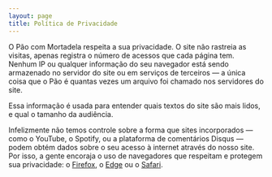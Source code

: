 ```yaml
---
layout: page
title: Política de Privacidade
---
```


O Pão com Mortadela respeita a sua privacidade. O site não rastreia as visitas, apenas registra o número de acessos que cada página tem.  Nenhum IP ou qualquer informação do seu navegador está sendo armazenado no servidor do site ou em serviços de terceiros — a única coisa que o Pão é quantas vezes um arquivo foi chamado nos servidores do site.

Essa informação é usada para entender quais textos do site são mais lidos, e qual o tamanho da audiência.

Infelizmente não temos controle sobre a forma que sites incorporados — como o YouTube, o Spotify, ou a plataforma de comentários Disqus — podem obtém dados sobre o seu acesso à internet através do nosso site. Por isso, a gente encoraja o uso de navegadores que respeitam e protegem sua privacidade: o [Firefox](https://mozilla.org/firefox/), o [Edge](https://www.microsoft.com/edge/) ou o [Safari](https://www.apple.com/safari/).

